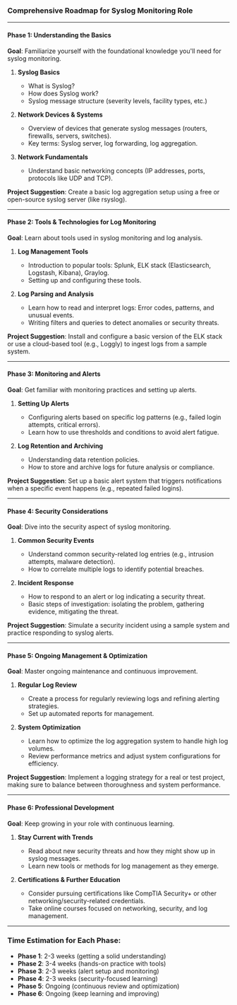 ### **Comprehensive Roadmap for Syslog Monitoring Role**

---

#### **Phase 1: Understanding the Basics**

**Goal**: Familiarize yourself with the foundational knowledge you'll need for syslog monitoring.

1. **Syslog Basics**

   - What is Syslog?
   - How does Syslog work?
   - Syslog message structure (severity levels, facility types, etc.)

2. **Network Devices & Systems**

   - Overview of devices that generate syslog messages (routers, firewalls, servers, switches).
   - Key terms: Syslog server, log forwarding, log aggregation.

3. **Network Fundamentals**
   - Understand basic networking concepts (IP addresses, ports, protocols like UDP and TCP).

**Project Suggestion**: Create a basic log aggregation setup using a free or open-source syslog server (like rsyslog).

---

#### **Phase 2: Tools & Technologies for Log Monitoring**

**Goal**: Learn about tools used in syslog monitoring and log analysis.

1. **Log Management Tools**

   - Introduction to popular tools: Splunk, ELK stack (Elasticsearch, Logstash, Kibana), Graylog.
   - Setting up and configuring these tools.

2. **Log Parsing and Analysis**
   - Learn how to read and interpret logs: Error codes, patterns, and unusual events.
   - Writing filters and queries to detect anomalies or security threats.

**Project Suggestion**: Install and configure a basic version of the ELK stack or use a cloud-based tool (e.g., Loggly) to ingest logs from a sample system.

---

#### **Phase 3: Monitoring and Alerts**

**Goal**: Get familiar with monitoring practices and setting up alerts.

1. **Setting Up Alerts**

   - Configuring alerts based on specific log patterns (e.g., failed login attempts, critical errors).
   - Learn how to use thresholds and conditions to avoid alert fatigue.

2. **Log Retention and Archiving**
   - Understanding data retention policies.
   - How to store and archive logs for future analysis or compliance.

**Project Suggestion**: Set up a basic alert system that triggers notifications when a specific event happens (e.g., repeated failed logins).

---

#### **Phase 4: Security Considerations**

**Goal**: Dive into the security aspect of syslog monitoring.

1. **Common Security Events**

   - Understand common security-related log entries (e.g., intrusion attempts, malware detection).
   - How to correlate multiple logs to identify potential breaches.

2. **Incident Response**
   - How to respond to an alert or log indicating a security threat.
   - Basic steps of investigation: isolating the problem, gathering evidence, mitigating the threat.

**Project Suggestion**: Simulate a security incident using a sample system and practice responding to syslog alerts.

---

#### **Phase 5: Ongoing Management & Optimization**

**Goal**: Master ongoing maintenance and continuous improvement.

1. **Regular Log Review**

   - Create a process for regularly reviewing logs and refining alerting strategies.
   - Set up automated reports for management.

2. **System Optimization**
   - Learn how to optimize the log aggregation system to handle high log volumes.
   - Review performance metrics and adjust system configurations for efficiency.

**Project Suggestion**: Implement a logging strategy for a real or test project, making sure to balance between thoroughness and system performance.

---

#### **Phase 6: Professional Development**

**Goal**: Keep growing in your role with continuous learning.

1. **Stay Current with Trends**

   - Read about new security threats and how they might show up in syslog messages.
   - Learn new tools or methods for log management as they emerge.

2. **Certifications & Further Education**
   - Consider pursuing certifications like CompTIA Security+ or other networking/security-related credentials.
   - Take online courses focused on networking, security, and log management.

---

### **Time Estimation for Each Phase:**

- **Phase 1**: 2-3 weeks (getting a solid understanding)
- **Phase 2**: 3-4 weeks (hands-on practice with tools)
- **Phase 3**: 2-3 weeks (alert setup and monitoring)
- **Phase 4**: 2-3 weeks (security-focused learning)
- **Phase 5**: Ongoing (continuous review and optimization)
- **Phase 6**: Ongoing (keep learning and improving)
